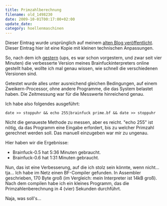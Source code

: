 ```yaml
---
title: Primzahlberechnung
filename: old_1498230
date: 2009-10-01T00:17:00+02:00
update_date:
category: hoellenmaschinen
---
```

Dieser Eintrag wurde ursprünglich auf meinem [alten Blog veröffentlicht](https://stu.blogger.de/stories/1498230/). Dieser Eintrag hier ist eine Kopie mit kleinen technischen Anpassungen.

So, nach dem ich [gestern](/blogposts/old_1496663) (ups, es war schon vorgestern, und zwar seit vier Minuten) die verbesserte Version meines Brainfuckinterpreters online gestellt habe, wollte ich mal genau wissen, wie schnell die verschiedenen Versionen sind.

Getestet wurde alles unter ausreichend gleichen Bedingungen, auf einem Zweikern-Processor, ohne andere Programme, die das System belastet haben.
Die Zeitmessung war für die Messwerte hinreichend genau.

Ich habe also folgendes ausgeführt:

    date >> stoppuhr && echo 255|brainfuck prime.bf && date >> stoppuhr

Nicht die genaueste Methode zu messen, aber es reicht. "echo 255" ist nötig, da das Programm eine Eingabe erfordert, bis zu welcher Primzahl gerechnet werden soll. Das manuell einzugeben war mir zu ungenau.

Hier haben wir die Ergebnisse:

- Brainfuck-0.5 hat 5:36 Minuten gebraucht.
- Brainfuck-0.6 hat 1:31 Minuten gebraucht.

Nun, das ist eine Verbesserung, auf die ich stolz sein könnte, wenn nicht… tja…
Ich habe im Netz einen BF-Compiler gefunden. In Assembler geschrieben, 170 Byte groß (im Vergleich: mein Interpreter ist 14kB groß). Nach dem compilen habe ich ein kleines Programm, das die Primzahlenberechnung in 4 (vier) Sekunden durchführt.

Naja, was soll's…
